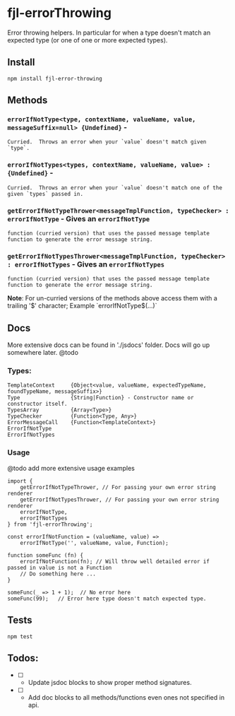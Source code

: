 # fjl-errorThrowing

Error throwing helpers.  In particular for when a type doesn't match an expected type (or one of one or more expected types).

## Install 
`npm install fjl-error-throwing`

## Methods
### `errorIfNotType<type, contextName, valueName, value, messageSuffix=null> {Undefined}` -
    Curried.  Throws an error when your `value` doesn't match given `type`.

### `errorIfNotTypes<types, contextName, valueName, value> : {Undefined}` -
    Curried.  Throws an error when your `value` doesn't match one of the given `types` passed in.

### `getErrorIfNotTypeThrower<messageTmplFunction, typeChecker> : errorIfNotType` - Gives an `errorIfNotType`
    function (curried version) that uses the passed message template function to generate the error message string.

### `getErrorIfNotTypesThrower<messageTmplFunction, typeChecker> : errorIfNotTypes` - Gives an `errorIfNotTypes`
    function (curried version) that uses the passed message template function to generate the error message string.

**Note**: For un-curried versions of the methods above access them with a trailing '$' character;  
    Example `errorIfNotType$(...)`

## Docs
More extensive docs can be found in './jsdocs' folder.
Docs will go up somewhere later. @todo

### Types:
```
TemplateContext     {Object<value, valueName, expectedTypeName, foundTypeName, messageSuffix>}
Type                {String|Function} - Constructor name or constructor itself.
TypesArray          {Array<Type>}
TypeChecker         {Function<Type, Any>}
ErrorMessageCall    {Function<TemplateContext>}
ErrorIfNotType
ErrorIfNotTypes
```

### Usage 
@todo add more extensive usage examples
```
import {
    getErrorIfNotTypeThrower, // For passing your own error string renderer
    getErrorIfNotTypesThrower, // For passing your own error string renderer
    errorIfNotType,
    errorIfNotTypes
} from 'fjl-errorThrowing';

const errorIfNotFunction = (valueName, value) => 
    errorIfNotType('', valueName, value, Function);
    
function someFunc (fn) {
    errorIfNotFunction(fn); // Will throw well detailed error if passed in value is not a Function
    // Do something here ...
}

someFunc(_ => 1 + 1);  // No error here
someFunc(99);   // Error here type doesn't match expected type.
```

## Tests
`npm test`

## Todos:
- [ ] - Update jsdoc blocks to show proper method signatures.
- [ ] - Add doc blocks to all methods/functions even ones not specified in api.
